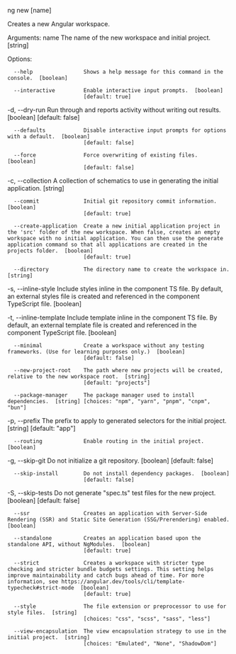 ng new [name]

Creates a new Angular workspace.

Arguments:
  name  The name of the new workspace and initial project.  [string]

Options:

      --help                Shows a help message for this command in the console.  [boolean]
                           
      --interactive         Enable interactive input prompts.  [boolean]
                            [default: true]

  -d, --dry-run             Run through and reports activity without writing out results.  [boolean]
                            [default: false]

      --defaults            Disable interactive input prompts for options with a default.  [boolean]
                            [default: false]

      --force               Force overwriting of existing files.  [boolean]
                            [default: false]

  -c, --collection          A collection of schematics to use in generating the initial application.  [string]

      --commit              Initial git repository commit information.  [boolean]
                            [default: true]

      --create-application  Create a new initial application project in the 'src' folder of the new workspace. When false, creates an empty workspace with no initial application. You can then use the generate application command so that all applications are created in the projects folder.  [boolean]
                            [default: true]

      --directory           The directory name to create the workspace in.  [string]

  -s, --inline-style        Include styles inline in the component TS file. By default, an external styles file is created and referenced in the component TypeScript file.  [boolean]
                           
  -t, --inline-template     Include template inline in the component TS file. By default, an external template file is created and referenced in the component TypeScript file.  [boolean]
                           

      --minimal             Create a workspace without any testing frameworks. (Use for learning purposes only.)  [boolean]
                            [default: false]

      --new-project-root    The path where new projects will be created, relative to the new workspace root.  [string]
                            [default: "projects"]

      --package-manager     The package manager used to install dependencies.  [string] [choices: "npm", "yarn", "pnpm", "cnpm", "bun"]
  -p, --prefix              The prefix to apply to generated selectors for the initial project.  [string]
                            [default: "app"]

      --routing             Enable routing in the initial project.  [boolean]
                           
  -g, --skip-git            Do not initialize a git repository.  [boolean]
                            [default: false]

      --skip-install        Do not install dependency packages.  [boolean]
                            [default: false]
  -S, --skip-tests          Do not generate "spec.ts" test files for the new project.  [boolean]
                            [default: false]

      --ssr                 Creates an application with Server-Side Rendering (SSR) and Static Site Generation (SSG/Prerendering) enabled.  [boolean]

      --standalone          Creates an application based upon the standalone API, without NgModules.  [boolean]
                            [default: true]

      --strict              Creates a workspace with stricter type checking and stricter bundle budgets settings. This setting helps improve maintainability and catch bugs ahead of time. For more information, see https://angular.dev/tools/cli/template-typecheck#strict-mode  [boolean]
                            [default: true]

      --style               The file extension or preprocessor to use for style files.  [string]
                            [choices: "css", "scss", "sass", "less"]

      --view-encapsulation  The view encapsulation strategy to use in the initial project.  [string]
                            [choices: "Emulated", "None", "ShadowDom"]
